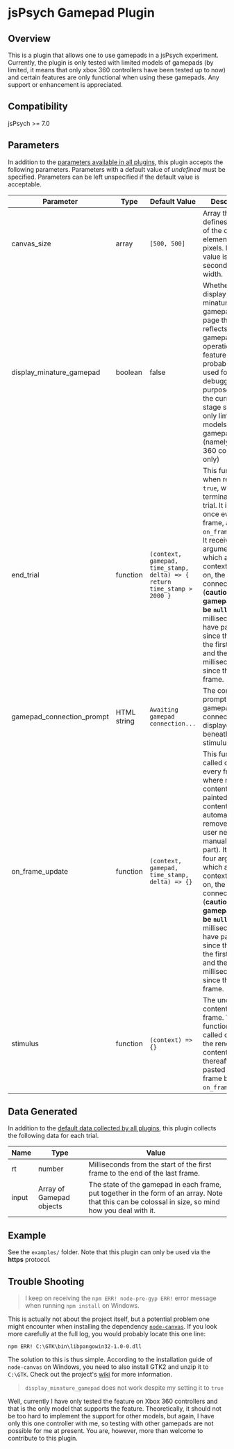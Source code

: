 # jsPsych Gamepad Plugin

## Overview

This is a plugin that allows one to use gamepads in a jsPsych experiment. Currently, the plugin is only tested with limited models of gamepads (by limited, it means that only xbox 360 controllers have been tested up to now) and certain features are only functional when using these gamepads. Any support or enhancement is appreciated.

## Compatibility

jsPsych >= 7.0

## Parameters

In addition to the [parameters available in all plugins](https://www.jspsych.org/overview/plugins#parameters-available-in-all-plugins), this plugin accepts the following parameters. Parameters with a default value of *undefined* must be specified. Parameters can be left unspecified if the default value is acceptable.

| Parameter | Type | Default Value | Description |
| --------- | ---- | ------------- | ----------- |
| canvas_size | array | `[500, 500]` | Array that defines the size of the canvas element in pixels. First value is height, second value is width. |
| display_minature_gamepad | boolean | false | Whether to display a minature gamepad on the page that reflects gamepad operations. This feature should probably be used for debugging purposes and at the current stage supports only limited models of gamepads (namely, xbox 360 controllers only) |
| end_trial | function | `(context, gamepad, time_stamp, delta) => { return time_stamp > 2000 }` | This function, when returning `true`, would terminate the trial. It is called once every frame, after `on_frame_update`. It receives four arguments, which are the context to paint on, the gamepad connected (**caution: gamepad can be `null`**), the milliseconds that have passed since the start of the first frame, and the milliseconds since the last frame. |
| gamepad_connection_prompt | HTML string | `Awaiting gamepad connection...` | The content to prompt for gamepad connection, displayed beneath the stimulus. |
| on_frame_update | function | `(context, gamepad, time_stamp, delta) => {}` | This function is called once every frame, where new content can be painted (the old content is automatically removed and the user needs not manually do that part). It receives four arguments, which are the context to paint on, the gamepad connected (**caution: gamepad can be `null`**), the milliseconds that have passed since the start of the first frame, and the milliseconds since the last frame. |
| stimulus | function | `(context) => {}` | The unchanging content of each frame. The function is only called once, and the rendered content is thereafter copy-pasted in every frame before `on_frame_update`. |

## Data Generated

In addition to the [default data collected by all plugins](../overview/plugins.md#data-collected-by-all-plugins), this plugin collects the following data for each trial.

| Name      | Type    | Value                                    |
| --------- | ------- | ---------------------------------------- |
| rt | number | Milliseconds from the start of the first frame to the end of the last frame. |
| input | Array of Gamepad objects | The state of the gamepad in each frame, put together in the form of an array. Note that this can be colossal in size, so mind how you deal with it. |

## Example

See the `examples/` folder. Note that this plugin can only be used via the **https** protocol.

## Trouble Shooting

> I keep on receiving the `npm ERR! node-pre-gyp ERR!` error message when running `npm install` on Windows.

This is actually not about the project itself, but a potential problem one might encounter when installing the dependency [`node-canvas`](https://github.com/Automattic/node-canvas/). If you look more carefully at the full log, you would probably locate this one line:

```
npm ERR! C:\GTK\bin\libpangowin32-1.0-0.dll
```

The solution to this is thus simple. According to the installation guide of `node-canvas` on Windows, you need to also install GTK2 and unzip it to `C:\GTK`. Check out the project's [wiki](https://github.com/Automattic/node-canvas/wiki/Installation:-Windows) for more information.

> `display_minature_gamepad` does not work despite my setting it to `true`

Well, currently I have only tested the feature on Xbox 360 controllers and that is the only model that supports the feature. Theoretically, it should not be too hard to implement the support for other models, but again, I have only this one controller with me, so testing with other gamepads are not possible for me at present. You are, however, more than welcome to contribute to this plugin.
